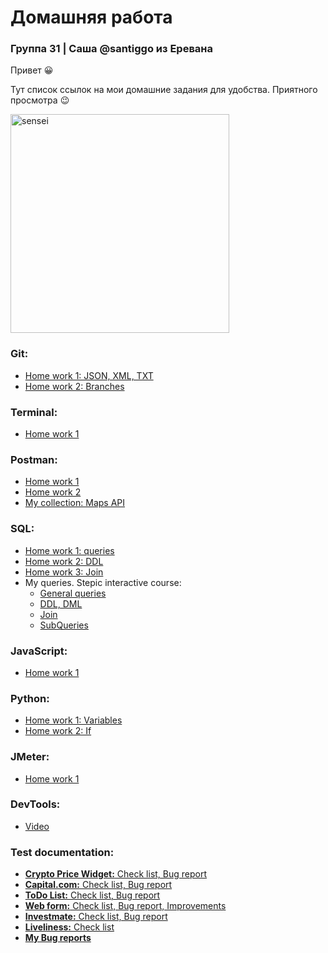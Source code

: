 # Домашняя работа
### Группа 31 | Саша @santiggo из Еревана
Привет :grinning:

Тут список ссылок на мои домашние задания для удобства. Приятного просмотра :wink:

<img src="https://media.giphy.com/media/Rsp9jLIy0VZOKlZziw/giphy.gif" width="350" height="350" alt="sensei">

### Git:
- [Home work 1: JSON, XML, TXT](https://github.com/alex-gliantsev/group31_hw/tree/main/Git/hw1)
- [Home work 2: Branches](https://github.com/alex-gliantsev/group31_hw/blob/main/Git/qa_31_santiaggo_hw2_branches.txt)

### Terminal:
- [Home work 1](https://github.com/alex-gliantsev/group31_hw/tree/main/Terminal)

### Postman:
- [Home work 1](https://github.com/alex-gliantsev/group31_hw/tree/main/Postman/HW1)
- [Home work 2](https://github.com/alex-gliantsev/group31_hw/tree/main/Postman/HW2)
- [My collection: Maps API](https://github.com/alex-gliantsev/group31_hw/tree/main/Postman/My%20collection%20(Maps%20API))

### SQL:
- [Home work 1: queries](https://github.com/alex-gliantsev/group31_hw/blob/main/SQL/qa_31_santiaggo_HW1.sql)
- [Home work 2: DDL](https://github.com/alex-gliantsev/group31_hw/blob/main/SQL/qa_31_santiaggo_HW2_DDL.sql)
- [Home work 3: Join](https://github.com/alex-gliantsev/group31_hw/blob/main/SQL/qa_31_santiaggo_HW2_Joins.sql)
- My queries. Stepic interactive course:
  - [General queries](https://github.com/alex-gliantsev/group31_hw/blob/main/SQL/Stepik%20Interactive%20Course%20queries/qa_31_santiaggo_stepic_queries.sql)
  - [DDL, DML](https://github.com/alex-gliantsev/group31_hw/blob/main/SQL/Stepik%20Interactive%20Course%20queries/qa_31_santiaggo_stepic_queries_DDL-DML.sql)
  - [Join](https://github.com/alex-gliantsev/group31_hw/blob/main/SQL/Stepik%20Interactive%20Course%20queries/qa_31_santiaggo_stepic_queries_Join.sql)
  - [SubQueries](https://github.com/alex-gliantsev/group31_hw/blob/main/SQL/Stepik%20Interactive%20Course%20queries/qa_31_santiaggo_stepic_SubQueries.sql)

### JavaScript:
- [Home work 1](https://github.com/alex-gliantsev/group31_hw/tree/main/JavaScript)

### Python:
- [Home work 1: Variables](https://github.com/alex-gliantsev/group31_hw/blob/main/Python/qa_31_santiaggo_hw1.py)
- [Home work 2: If](https://github.com/alex-gliantsev/group31_hw/blob/main/Python/qa_31_santiaggo_hw2.py)

### JMeter:
- [Home work 1](https://github.com/alex-gliantsev/group31_hw/tree/main/JMeter/HW1)

### DevTools:
- [Video](https://drive.google.com/file/d/1zTMoUah8Kpgz2hkF1_ye1N8Ex-IOPC3b/view?usp=share_link)

### Test documentation:
- [**Crypto Price Widget:** Check list, Bug report](https://docs.google.com/spreadsheets/d/1eQf6PqHvFpOmWVpSMBnR_obFSTEjLTDyg4D-fPKkBPw/edit?usp=share_link)
- [**Capital.com:** Check list, Bug report](https://docs.google.com/spreadsheets/d/1-3lwptz8v-PeazvT7zrvAOB-b9HD59oJAuareBNUBXg/edit?usp=share_link)
- [**ToDo List:** Check list, Bug report](https://docs.google.com/spreadsheets/d/12OeUqwMCmTgrgVc_DCykuL-wry61Bkf37Iv1JKwqD08/edit?usp=share_link)
- [**Web form:** Check list, Bug report, Improvements](https://docs.google.com/spreadsheets/d/15_kPrCi9etslLAr5cULZfgh8d-ekbE_nnhTNmOsFbWE/edit?usp=share_link)
- [**Investmate:** Check list, Bug report](https://docs.google.com/spreadsheets/d/1E9p9Husjr8Q85wWEVbAQqZk3hNIKe0qXni8w4Q27MCs/edit?usp=share_link)
- [**Liveliness:** Check list](https://docs.google.com/spreadsheets/d/1bzQcNGtPK4IOXwFNuZu32pESwMksaB8KyJFYFae7K7w/edit?usp=share_link)
- [**My Bug reports**](https://docs.google.com/spreadsheets/d/1Mx0zXx4vIJ1Arisw7wlLu6zCiV73qIecitNF1rWSQhY/edit?usp=share_link)